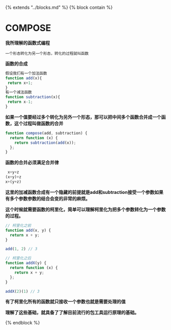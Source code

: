 {% extends "../blocks.md" %} {% block contain %}


# COMPOSE

**我所理解的函数式编程**

```
一个形态转化为另一个形态，转化的过程就叫函数
```

**函数的合成**

```javascript
假设我们有一个加法函数
function add(x){
 return x+1;
}
有一个减法函数
function subtraction(x){
 return x-1;
}
```



**如果一个值要经过多个转化为另外一个形态，那可以把中间多个函数合并成一个函数，这个过程叫做函数的合并**

```javascript
function compose(add, subtraction) {
  return function (x) {
    return subtraction(add(x));
  };
}
```

**函数的合并必须满足合并律**

```javascript
 x+y+z
(x+y)+z
x+(y+z)
```

**这里的加减函数合成有一个隐藏的前提就是add和subtraction接受一个参数如果有多个参数参数的结合会变的非常的麻烦。**

**这个时候就需要函数的柯里化，简单可以理解柯里化为把多个参数转化为一个参数的过程。**

```javascript
// 柯里化之前
function add(x, y) {
  return x + y;
}

add(1, 2) // 3

// 柯里化之后
function addX(y) {
  return function (x) {
    return x + y;
  };
}

addX(2)(1) // 3
```

**有了柯里化所有的函数就只接收一个参数也就是需要处理的值**

**理解了这些基础，就具备了了解目前流行的包工具运行原理的基础。**






{% endblock %}